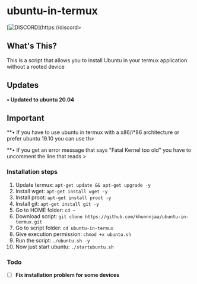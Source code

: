 # ubuntu-in-termux

[![DISCORD](https://img.shields.io/badge/Chat-On%20Discord-738BD7.svg?style=for-the-badge)](https://discord>

## What's This?

This is a script that allows you to install Ubuntu in your termux application without a rooted device

## Updates

**• Updated to ubuntu 20.04**

## Important

**• If you have to use ubuntu in termux with a x86/i\*86 architecture or prefer ubuntu 19.10 you can use th>

**• If you get an error message that says "Fatal Kernel too old" you have to uncomment the line that reads >

### Installation steps

1. Update termux: `apt-get update && apt-get upgrade -y`
2. Install wget: `apt-get install wget -y`
3. Install proot: `apt-get install proot -y`
4. Install git: `apt-get install git -y`
5. Go to HOME folder: `cd ~`
6. Download script: `git clone https://github.com/khunnnjaa/ubuntu-in-termux.git`
7. Go to script folder: `cd ubuntu-in-termux`
8. Give execution permission: `chmod +x ubuntu.sh`
9. Run the script: `./ubuntu.sh -y`
10. Now just start ubuntu: `./startubuntu.sh`

### Todo

-   [ ] **Fix installation problem for some devices**
